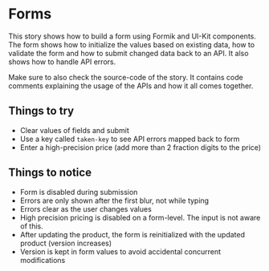 # Forms

This story shows how to build a form using Formik and UI-Kit components. The form shows how to initialize the values based on existing data, how to validate the form and how to submit changed data back to an API. It also shows how to handle API errors.

Make sure to also check the source-code of the story. It contains code comments explaining the usage of the APIs and how it all comes together.

## Things to try

- Clear values of fields and submit
- Use a key called `taken-key` to see API errors mapped back to form
- Enter a high-precision price (add more than 2 fraction digits to the price)

## Things to notice

- Form is disabled during submission
- Errors are only shown after the first blur, not while typing
- Errors clear as the user changes values
- High precision pricing is disabled on a form-level. The input is not aware of this.
- After updating the product, the form is reinitialized with the updated product (version increases)
- Version is kept in form values to avoid accidental concurrent modifications
